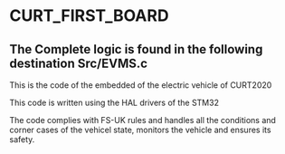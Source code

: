 # CURT_FIRST_BOARD 

## The Complete logic is found in the following destination Src/EVMS.c
 This is the code of the embedded of the electric vehicle of CURT2020

This code is written using the HAL drivers of the STM32


The code complies with FS-UK rules and handles all the conditions and corner cases of the vehicel state, monitors the vehicle and ensures its safety.
